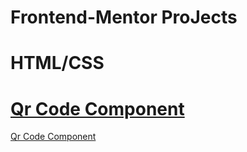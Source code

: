 # Frontend-Mentor ProJects
# HTML/CSS
# [Qr Code Component](HtmlCss/product-preview-card-component-main)
[Qr Code Component](/HtmlCss/qr-code-component-main/)
